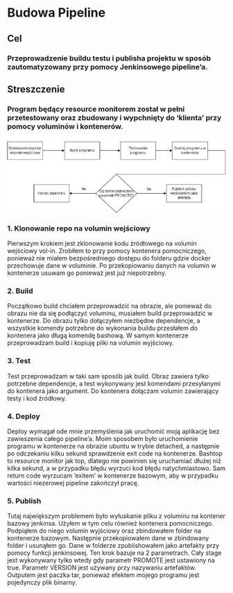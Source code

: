 # Budowa Pipeline

## Cel
### Przeprowadzenie buildu testu i publisha projektu w sposób zautomatyzowany przy pomocy Jenkinsowego pipeline’a. 

## Streszczenie
### Program będący resource monitorem został w pełni przetestowany oraz zbudowany i wypchnięty do ‘klienta’ przy pomocy voluminów i kontenerów.
![alt text](pipline.drawio.png)

### 1. Klonowanie repo na volumin wejściowy  
Pierwszym krokiem jest zklonowanie kodu źródłowego na volumin wejściowy
vol-in. Zrobiłem to przy pomocy kontenera pomocniczego, ponieważ nie
miałem bezpośredniego dostępu do folderu gdzie docker przechowuje dane w
voluminie.
Po przekopiowaniu danych na volumin w kontenerze usuwam go ponieważ
jest już niepotrzebny.

### 2. Build  
Początkowo build chciałem przeprowadzić na obrazie, ale ponieważ do
obrazu nie da się podłączyć voluminu, musiałem build przeprowadzić w
kontenerze. Do obrazu tylko dołączyłem niezbędne dependencje, a wszystkie
komendy potrzebne do wykonania buildu przesłałem do kontenera jako długą
komendę bashową. W samym kontenerze przeprowadzam build i kopiuję pliki
na volumin wyjściowy.

### 3. Test  
Test przeprowadzam w taki sam sposób jak build. Obraz zawiera tylko
potrzebne dependencje, a test wykonywany jest komendami przesyłanymi do
kontenera jako argument. Do kontenera dołączam volumin zawierający testy i
kod źródłowy.

### 4. Deploy  
Deploy wymagał ode mnie przemyślenia jak uruchomić moją aplikację bez
zawieszenia całego pipeline’a. Moim sposobem było uruchomienie programu
w kontenerze na obrazie ubuntu w trybie detached, a następnie po
odczekaniu kilku sekund sprawdzenie exit code na kontenerze. Bashtop to
resource monitor jak top, dlatego nie powinien się uruchamiać dłużej niż kilka
sekund, a w przypadku błędu wyrzuci kod błędu natychmiastowo. Sam return
code wyrzucam ‘exitem’ w kontenerze bazowym, aby w przypadku wartości
niezerowej pipeline zakończył pracę.

### 5. Publish  
Tutaj największym problemem było wyłuskanie pliku z voluminu na kontener
bazowy jenkinsa. Użyłem w tym celu również kontenera pomocniczego.
Podpiąłem do niego volumin wyjściowy oraz zbindowałem folder na
kontenerze bazowym. Następnie przekopiowałem dane w zbindowany folder i
usunąłem go. Dane w folderze zpublishowałem jako artefakty przy pomocy
funkcji jenkinsowej. Ten krok bazuje na 2 parametrach. Cały stage jest
wykonywany tylko wtedy gdy parametr PROMOTE jest ustawiony na true.
Parametr VERSION jest używany przy nazywaniu artefaktów. Outputem jest
paczka tar, ponieważ efektem mojego programu jest pojedynczy plik binarny.
